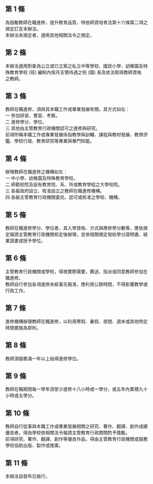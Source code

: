 第 1 條
-------
為鼓勵教師在職進修，提升教育品質，特依師資培育法第十六條第二項之  
規定訂定本辦法。  
本辦法未規定者，適用其他相關法令之規定。

第 2 條
-------
本辦法適用對象為公立或已立案之私立中等學校、國民小學、幼稚園及特  
殊教育學校 (班) 編制內按月支領待遇之校 (園) 長及依法取得教師資格  
之教師。

第 3 條
-------
教師在職進修，須與其本職工作或專業發展有關。其方式如左：  
一  參加研習、實習、考察。  
二  進修學分、學位。  
三  其他由主管教育行政機關認可之進修與研究。  
前項所稱本職工作或專業發展係指教學與訓輔、課程與教材發展、教學評  
鑑、學校行政、教育研究等專業與專門知能。

第 4 條
-------
辦理教師在職進修之機構如左：  
一  中小學、幼稚園及特殊教育學校。  
二  師範校院及設有教育院、系、所或教育學程之大學校院。  
三  各級政府設立、核准設立之教師在職進修機構。  
四  各級主管教育行政機關委託、認可或核准之學校、機構。

第 5 條
-------
教師在職進修學分、學位者，其入學資格、方式與應修學分數等，應依規  
定報請主管教育行政機關核定後辦理，並依相關規定發給學分證明書、結  
業證書或授予學位。

第 6 條
-------
主管教育行政機關或學校，得視實際需要，薦送、指派或同意教師參加在  
職進修。  
教師自行參加各項進修未經事先報准，應利用公餘時間，不得影響教學或  
行政工作。

第 7 條
-------
進修機構辦理教師在職進修，以利用寒假、暑假、夜間、週末或其他特定  
時間實施為原則。

第 8 條
-------
教師須服務滿一年以上始得進修學位。

第 9 條
-------
教師在職期間每一學年須至少進修十八小時或一學分，或五年內累積九十  
小時或五學分。

第 10 條
--------
教師自行從事與本職工作或專業發展相關之研究、著作、翻譯、創作成績  
優良者，得由學校依相關法令報請主管教育行政關關酌予獎勵。  
前項研究、著作、翻譯、創作等優良作品，得由主管教育行政機關或服務  
學校協助出版、製作或推廣。

第 11 條
--------
本辦法自發布日施行。

